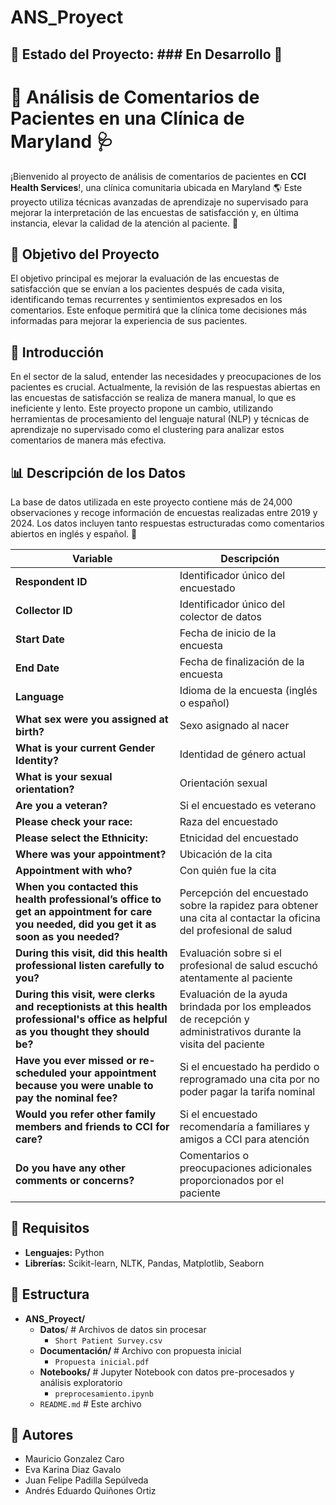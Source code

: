 # ANS_Proyect

## 📅 Estado del Proyecto: ### En Desarrollo 🚀

# 🏥 Análisis de Comentarios de Pacientes en una Clínica de Maryland 🩺

¡Bienvenido al proyecto de análisis de comentarios de pacientes en **CCI Health Services**!, una clínica comunitaria ubicada en Maryland 🌎 Este proyecto utiliza técnicas avanzadas de aprendizaje no supervisado para mejorar la interpretación de las encuestas de satisfacción y, en última instancia, elevar la calidad de la atención al paciente. 💖

## 🧠 Objetivo del Proyecto

El objetivo principal es mejorar la evaluación de las encuestas de satisfacción que se envían a los pacientes después de cada visita, identificando temas recurrentes y sentimientos expresados en los comentarios. Este enfoque permitirá que la clínica tome decisiones más informadas para mejorar la experiencia de sus pacientes.

## 🚀 Introducción

En el sector de la salud, entender las necesidades y preocupaciones de los pacientes es crucial. Actualmente, la revisión de las respuestas abiertas en las encuestas de satisfacción se realiza de manera manual, lo que es ineficiente y lento. Este proyecto propone un cambio, utilizando herramientas de procesamiento del lenguaje natural (NLP) y técnicas de aprendizaje no supervisado como el clustering para analizar estos comentarios de manera más efectiva.


## 📊 Descripción de los Datos

La base de datos utilizada en este proyecto contiene más de 24,000 observaciones y recoge información de encuestas realizadas entre 2019 y 2024. Los datos incluyen tanto respuestas estructuradas como comentarios abiertos en inglés y español. 🔄


| **Variable**                                                                              | **Descripción**                                                                                                                                          |
|-------------------------------------------------------------------------------------------|----------------------------------------------------------------------------------------------------------------------------------------------------------|
| **Respondent ID**                                                                         | Identificador único del encuestado                                                                                                                       |
| **Collector ID**                                                                          | Identificador único del colector de datos                                                                                                                |
| **Start Date**                                                                            | Fecha de inicio de la encuesta                                                                                                                           |
| **End Date**                                                                              | Fecha de finalización de la encuesta                                                                                                                     |
| **Language**                                                                              | Idioma de la encuesta (inglés o español)                                                                                                                 |
| **What sex were you assigned at birth?**                                                  | Sexo asignado al nacer                                                                                                                                   |
| **What is your current Gender Identity?**                                                 | Identidad de género actual                                                                                                                               |
| **What is your sexual orientation?**                                                      | Orientación sexual                                                                                                                                       |
| **Are you a veteran?**                                                                    | Si el encuestado es veterano                                                                                                                             |
| **Please check your race:**                                                               | Raza del encuestado                                                                                                                                      |
| **Please select the Ethnicity:**                                                          | Etnicidad del encuestado                                                                                                                                 |
| **Where was your appointment?**                                                           | Ubicación de la cita                                                                                                                                     |
| **Appointment with who?**                                                                 | Con quién fue la cita                                                                                                                                     |
| **When you contacted this health professional’s office to get an appointment for care you needed, did you get it as soon as you needed?** | Percepción del encuestado sobre la rapidez para obtener una cita al contactar la oficina del profesional de salud |
| **During this visit, did this health professional listen carefully to you?**              | Evaluación sobre si el profesional de salud escuchó atentamente al paciente                                                                              |
| **During this visit, were clerks and receptionists at this health professional's office as helpful as you thought they should be?** | Evaluación de la ayuda brindada por los empleados de recepción y administrativos durante la visita del paciente |
| **Have you ever missed or re-scheduled your appointment because you were unable to pay the nominal fee?** | Si el encuestado ha perdido o reprogramado una cita por no poder pagar la tarifa nominal                       |
| **Would you refer other family members and friends to CCI for care?**                     | Si el encuestado recomendaría a familiares y amigos a CCI para atención                                                                                  |
| **Do you have any other comments or concerns?**                                           | Comentarios o preocupaciones adicionales proporcionados por el paciente                                                                                  |

## 🔧 Requisitos

- **Lenguajes:** Python
- **Librerías:** Scikit-learn, NLTK, Pandas, Matplotlib, Seaborn

## 📁 Estructura

- **ANS_Proyect/**
  - **Datos**/  # Archivos de datos sin procesar
    - `Short Patient Survey.csv`  
  - **Documentación/**  # Archivo con propuesta inicial
    - `Propuesta inicial.pdf`  
  - **Notebooks/**  # Jupyter Notebook con datos pre-procesados y análisis exploratorio
    - `preprocesamiento.ipynb`
  - `README.md`  # Este archivo


## 👥 Autores
- Mauricio Gonzalez Caro
- Eva Karina Diaz Gavalo 
- Juan Felipe Padilla Sepúlveda
- Andrés Eduardo Quiñones Ortiz
